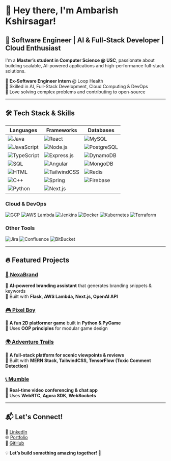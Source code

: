 # 👋 Hey there, I'm Ambarish Kshirsagar!

## 🚀 Software Engineer | AI & Full-Stack Developer | Cloud Enthusiast  

I'm a **Master’s student in Computer Science @ USC**, passionate about building scalable, AI-powered applications and high-performance full-stack solutions.

🔹 **Ex-Software Engineer Intern** @ Loop Health  
🔹 Skilled in AI, Full-Stack Development, Cloud Computing & DevOps  
🔹 Love solving complex problems and contributing to open-source  

---

## 🛠 Tech Stack & Skills  

| **Languages** | **Frameworks** | **Databases** |
|--------------|--------------|--------------|
| ![Java](https://img.shields.io/badge/Java-ED8B00?style=for-the-badge&logo=openjdk&logoColor=white) | ![React](https://img.shields.io/badge/React-61DAFB?style=for-the-badge&logo=react&logoColor=black) | ![MySQL](https://img.shields.io/badge/MySQL-4479A1?style=for-the-badge&logo=mysql&logoColor=white) |
| ![JavaScript](https://img.shields.io/badge/JavaScript-F7DF1E?style=for-the-badge&logo=javascript&logoColor=black) | ![Node.js](https://img.shields.io/badge/Node.js-339933?style=for-the-badge&logo=nodedotjs&logoColor=white) | ![PostgreSQL](https://img.shields.io/badge/PostgreSQL-336791?style=for-the-badge&logo=postgresql&logoColor=white) |
| ![TypeScript](https://img.shields.io/badge/TypeScript-3178C6?style=for-the-badge&logo=typescript&logoColor=white) | ![Express.js](https://img.shields.io/badge/Express.js-000000?style=for-the-badge&logo=express&logoColor=white) | ![DynamoDB](https://img.shields.io/badge/DynamoDB-4053D6?style=for-the-badge&logo=amazondynamodb&logoColor=white) |
| ![SQL](https://img.shields.io/badge/SQL-4479A1?style=for-the-badge&logo=postgresql&logoColor=white) | ![Angular](https://img.shields.io/badge/Angular-DD0031?style=for-the-badge&logo=angular&logoColor=white) | ![MongoDB](https://img.shields.io/badge/MongoDB-47A248?style=for-the-badge&logo=mongodb&logoColor=white) |
| ![HTML](https://img.shields.io/badge/HTML-E34F26?style=for-the-badge&logo=html5&logoColor=white) | ![TailwindCSS](https://img.shields.io/badge/TailwindCSS-38B2AC?style=for-the-badge&logo=tailwind-css&logoColor=white) | ![Redis](https://img.shields.io/badge/Redis-DC382D?style=for-the-badge&logo=redis&logoColor=white) |
| ![C++](https://img.shields.io/badge/C++-00599C?style=for-the-badge&logo=cplusplus&logoColor=white) | ![Spring](https://img.shields.io/badge/Spring-6DB33F?style=for-the-badge&logo=spring&logoColor=white) | ![Firebase](https://img.shields.io/badge/Firebase-FFCA28?style=for-the-badge&logo=firebase&logoColor=black) |
| ![Python](https://img.shields.io/badge/Python-3776AB?style=for-the-badge&logo=python&logoColor=white) | ![Next.js](https://img.shields.io/badge/Next.js-000000?style=for-the-badge&logo=nextdotjs&logoColor=white) | |

### **Cloud & DevOps**  
![GCP](https://img.shields.io/badge/GCP-4285F4?style=for-the-badge&logo=googlecloud&logoColor=white)  ![AWS Lambda](https://img.shields.io/badge/AWS_Lambda-FF9900?style=for-the-badge&logo=amazonaws&logoColor=white)  ![Jenkins](https://img.shields.io/badge/Jenkins-D24939?style=for-the-badge&logo=jenkins&logoColor=white)  ![Docker](https://img.shields.io/badge/Docker-2496ED?style=for-the-badge&logo=docker&logoColor=white)  ![Kubernetes](https://img.shields.io/badge/Kubernetes-326CE5?style=for-the-badge&logo=kubernetes&logoColor=white)  ![Terraform](https://img.shields.io/badge/Terraform-7B42BC?style=for-the-badge&logo=terraform&logoColor=white)  

### **Other Tools**  
![Jira](https://img.shields.io/badge/Jira-0052CC?style=for-the-badge&logo=jira&logoColor=white)  ![Confluence](https://img.shields.io/badge/Confluence-172B4D?style=for-the-badge&logo=confluence&logoColor=white)  ![BitBucket](https://img.shields.io/badge/BitBucket-0052CC?style=for-the-badge&logo=bitbucket&logoColor=white)  

---

## 🔥 Featured Projects  

### [🚀 NexaBrand](https://github.com/Ambarish-2002/NexaBrand---AI-branding-assistant)  
🔹 **AI-powered branding assistant** that generates branding snippets & keywords  
🔹 Built with **Flask, AWS Lambda, Next.js, OpenAI API**  

### [🎮 Pixel Boy](https://github.com/Ambarish-2002/Pixel-Boy)  
🔹 **A fun 2D platformer game** built in **Python & PyGame**  
🔹 Uses **OOP principles** for modular game design  

### [🌍 Adventure Trails](https://github.com/Ambarish-2002/Adventure_Trails)  
🔹 **A full-stack platform for scenic viewpoints & reviews**  
🔹 Built with **MERN Stack, TailwindCSS, TensorFlow (Toxic Comment Detection)**  

### [📞 Mumble](https://github.com/Ambarish-2002/Mumble-WebRTC)  
🔹 **Real-time video conferencing & chat app**  
🔹 Uses **WebRTC, Agora SDK, WebSockets**  

---

## 📬 Let's Connect!  

📌 [LinkedIn](http://www.linkedin.com/in/ambarishkshirsagar)  
🌐 [Portfolio](https://porfolio-snowy-seven.vercel.app/)  
📂 [GitHub](https://github.com/Ambarish-2002)  

💡 **Let’s build something amazing together! 🚀**
